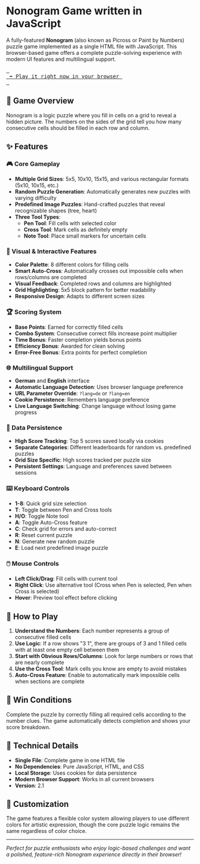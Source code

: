 # Nonogram Game written in JavaScript

A fully-featured **Nonogram** (also known as Picross or Paint by Numbers) puzzle game implemented as a single HTML file with JavaScript. This browser-based game offers a complete puzzle-solving experience with modern UI features and multilingual support.

[<kbd> <br> ➡️ Play it right now in your browser <br> </kbd>](https://htmlpreview.github.io/?https://github.com/anga83/NonogramJS/blob/main/NonogramJS.html)

## 🎯 Game Overview

Nonogram is a logic puzzle where you fill in cells on a grid to reveal a hidden picture. The numbers on the sides of the grid tell you how many consecutive cells should be filled in each row and column.

## ✨ Features

### 🎮 Core Gameplay
- **Multiple Grid Sizes**: 5x5, 10x10, 15x15, and various rectangular formats (5x10, 10x15, etc.)
- **Random Puzzle Generation**: Automatically generates new puzzles with varying difficulty
- **Predefined Image Puzzles**: Hand-crafted puzzles that reveal recognizable shapes (tree, heart)
- **Three Tool Types**:
  - **Pen Tool**: Fill cells with selected color
  - **Cross Tool**: Mark cells as definitely empty
  - **Note Tool**: Place small markers for uncertain cells

### 🎨 Visual & Interactive Features
- **Color Palette**: 8 different colors for filling cells
- **Smart Auto-Cross**: Automatically crosses out impossible cells when rows/columns are completed
- **Visual Feedback**: Completed rows and columns are highlighted
- **Grid Highlighting**: 5x5 block pattern for better readability
- **Responsive Design**: Adapts to different screen sizes

### 🏆 Scoring System
- **Base Points**: Earned for correctly filled cells
- **Combo System**: Consecutive correct fills increase point multiplier
- **Time Bonus**: Faster completion yields bonus points
- **Efficiency Bonus**: Awarded for clean solving
- **Error-Free Bonus**: Extra points for perfect completion

### 🌐 Multilingual Support
- **German** and **English** interface
- **Automatic Language Detection**: Uses browser language preference
- **URL Parameter Override**: `?lang=de` or `?lang=en`
- **Cookie Persistence**: Remembers language preference
- **Live Language Switching**: Change language without losing game progress

### 💾 Data Persistence
- **High Score Tracking**: Top 5 scores saved locally via cookies
- **Separate Categories**: Different leaderboards for random vs. predefined puzzles
- **Grid Size Specific**: High scores tracked per puzzle size
- **Persistent Settings**: Language and preferences saved between sessions

### ⌨️ Keyboard Controls
- **1-8**: Quick grid size selection
- **T**: Toggle between Pen and Cross tools
- **H/O**: Toggle Note tool
- **A**: Toggle Auto-Cross feature
- **C**: Check grid for errors and auto-correct
- **R**: Reset current puzzle
- **N**: Generate new random puzzle
- **E**: Load next predefined image puzzle

### 🖱️ Mouse Controls
- **Left Click/Drag**: Fill cells with current tool
- **Right Click**: Use alternative tool (Cross when Pen is selected, Pen when Cross is selected)
- **Hover**: Preview tool effect before clicking

## 🎯 How to Play

1. **Understand the Numbers**: Each number represents a group of consecutive filled cells
2. **Use Logic**: If a row shows "3 1", there are groups of 3 and 1 filled cells with at least one empty cell between them
3. **Start with Obvious Rows/Columns**: Look for large numbers or rows that are nearly complete
4. **Use the Cross Tool**: Mark cells you know are empty to avoid mistakes
5. **Auto-Cross Feature**: Enable to automatically mark impossible cells when sections are complete

## 🏁 Win Conditions

Complete the puzzle by correctly filling all required cells according to the number clues. The game automatically detects completion and shows your score breakdown.

## 📱 Technical Details

- **Single File**: Complete game in one HTML file
- **No Dependencies**: Pure JavaScript, HTML, and CSS
- **Local Storage**: Uses cookies for data persistence
- **Modern Browser Support**: Works in all current browsers
- **Version**: 2.1

## 🎨 Customization

The game features a flexible color system allowing players to use different colors for artistic expression, though the core puzzle logic remains the same regardless of color choice.

---

*Perfect for puzzle enthusiasts who enjoy logic-based challenges and want a polished, feature-rich Nonogram experience directly in their browser!*
